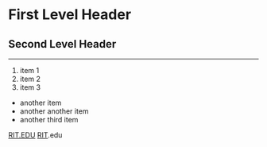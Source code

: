 # First Level Header
## Second Level Header
---
1. item 1
2. item 2
3. item 3

- another item
- another another item
- another third item

 [RIT.EDU](https://www.rit.edu)
 [RIT](https://www.rit.edu).edu
  
